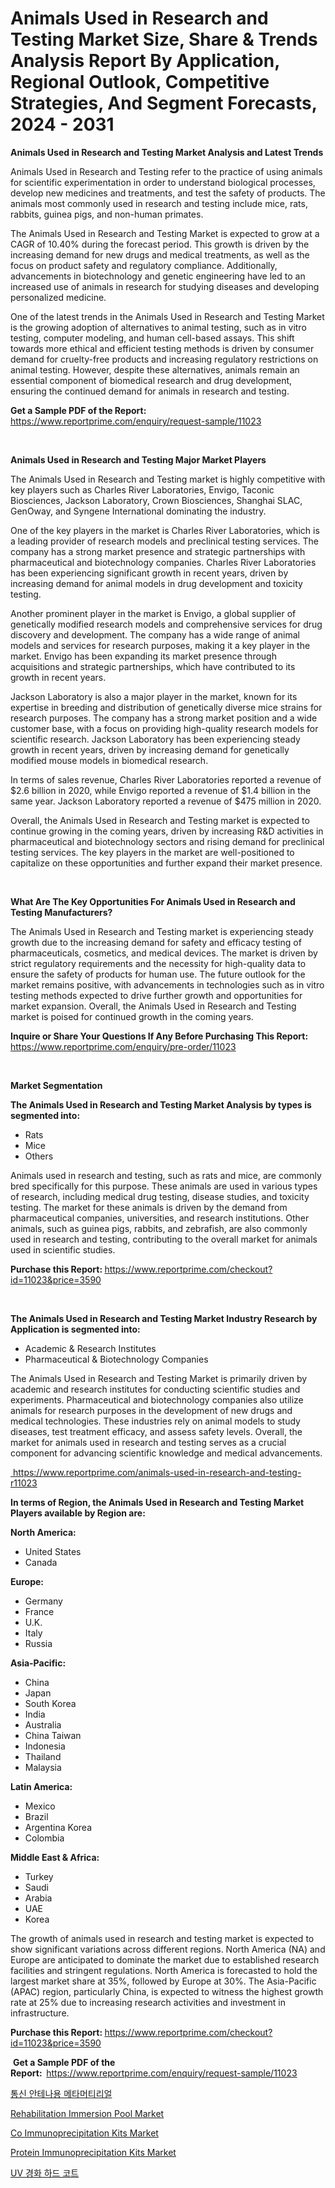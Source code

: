 <p><h1>Animals Used in Research and Testing Market Size, Share & Trends Analysis Report By Application, Regional Outlook, Competitive Strategies, And Segment Forecasts, 2024 - 2031</h1></p><p><strong>Animals Used in Research and Testing Market Analysis and Latest Trends</strong></p>
<p><p>Animals Used in Research and Testing refer to the practice of using animals for scientific experimentation in order to understand biological processes, develop new medicines and treatments, and test the safety of products. The animals most commonly used in research and testing include mice, rats, rabbits, guinea pigs, and non-human primates.</p><p>The Animals Used in Research and Testing Market is expected to grow at a CAGR of 10.40% during the forecast period. This growth is driven by the increasing demand for new drugs and medical treatments, as well as the focus on product safety and regulatory compliance. Additionally, advancements in biotechnology and genetic engineering have led to an increased use of animals in research for studying diseases and developing personalized medicine.</p><p>One of the latest trends in the Animals Used in Research and Testing Market is the growing adoption of alternatives to animal testing, such as in vitro testing, computer modeling, and human cell-based assays. This shift towards more ethical and efficient testing methods is driven by consumer demand for cruelty-free products and increasing regulatory restrictions on animal testing. However, despite these alternatives, animals remain an essential component of biomedical research and drug development, ensuring the continued demand for animals in research and testing.</p></p>
<p><strong>Get a Sample PDF of the Report:&nbsp;</strong> <a href="https://www.reportprime.com/enquiry/request-sample/11023">https://www.reportprime.com/enquiry/request-sample/11023</a></p>
<p>&nbsp;</p>
<p><strong>Animals Used in Research and Testing Major Market Players</strong></p>
<p><p>The Animals Used in Research and Testing market is highly competitive with key players such as Charles River Laboratories, Envigo, Taconic Biosciences, Jackson Laboratory, Crown Biosciences, Shanghai SLAC, GenOway, and Syngene International dominating the industry. </p><p>One of the key players in the market is Charles River Laboratories, which is a leading provider of research models and preclinical testing services. The company has a strong market presence and strategic partnerships with pharmaceutical and biotechnology companies. Charles River Laboratories has been experiencing significant growth in recent years, driven by increasing demand for animal models in drug development and toxicity testing. </p><p>Another prominent player in the market is Envigo, a global supplier of genetically modified research models and comprehensive services for drug discovery and development. The company has a wide range of animal models and services for research purposes, making it a key player in the market. Envigo has been expanding its market presence through acquisitions and strategic partnerships, which have contributed to its growth in recent years. </p><p>Jackson Laboratory is also a major player in the market, known for its expertise in breeding and distribution of genetically diverse mice strains for research purposes. The company has a strong market position and a wide customer base, with a focus on providing high-quality research models for scientific research. Jackson Laboratory has been experiencing steady growth in recent years, driven by increasing demand for genetically modified mouse models in biomedical research.</p><p>In terms of sales revenue, Charles River Laboratories reported a revenue of $2.6 billion in 2020, while Envigo reported a revenue of $1.4 billion in the same year. Jackson Laboratory reported a revenue of $475 million in 2020. </p><p>Overall, the Animals Used in Research and Testing market is expected to continue growing in the coming years, driven by increasing R&D activities in pharmaceutical and biotechnology sectors and rising demand for preclinical testing services. The key players in the market are well-positioned to capitalize on these opportunities and further expand their market presence.</p></p>
<p>&nbsp;</p>
<p><strong>What Are The Key Opportunities For Animals Used in Research and Testing Manufacturers?</strong></p>
<p><p>The Animals Used in Research and Testing market is experiencing steady growth due to the increasing demand for safety and efficacy testing of pharmaceuticals, cosmetics, and medical devices. The market is driven by strict regulatory requirements and the necessity for high-quality data to ensure the safety of products for human use. The future outlook for the market remains positive, with advancements in technologies such as in vitro testing methods expected to drive further growth and opportunities for market expansion. Overall, the Animals Used in Research and Testing market is poised for continued growth in the coming years.</p></p>
<p><strong>Inquire or Share Your Questions If Any Before Purchasing This Report:</strong> <a href="https://www.reportprime.com/enquiry/pre-order/11023">https://www.reportprime.com/enquiry/pre-order/11023</a></p>
<p>&nbsp;</p>
<p><strong>Market Segmentation</strong></p>
<p><strong>The Animals Used in Research and Testing Market Analysis by types is segmented into:</strong></p>
<p><ul><li>Rats</li><li>Mice</li><li>Others</li></ul></p>
<p><p>Animals used in research and testing, such as rats and mice, are commonly bred specifically for this purpose. These animals are used in various types of research, including medical drug testing, disease studies, and toxicity testing. The market for these animals is driven by the demand from pharmaceutical companies, universities, and research institutions. Other animals, such as guinea pigs, rabbits, and zebrafish, are also commonly used in research and testing, contributing to the overall market for animals used in scientific studies.</p></p>
<p><strong>Purchase this Report:&nbsp;</strong><a href="https://www.reportprime.com/checkout?id=11023&price=3590">https://www.reportprime.com/checkout?id=11023&price=3590</a></p>
<p>&nbsp;</p>
<p><strong>The Animals Used in Research and Testing Market Industry Research by Application is segmented into:</strong></p>
<p><ul><li>Academic & Research Institutes</li><li>Pharmaceutical & Biotechnology Companies</li></ul></p>
<p><p>The Animals Used in Research and Testing Market is primarily driven by academic and research institutes for conducting scientific studies and experiments. Pharmaceutical and biotechnology companies also utilize animals for research purposes in the development of new drugs and medical technologies. These industries rely on animal models to study diseases, test treatment efficacy, and assess safety levels. Overall, the market for animals used in research and testing serves as a crucial component for advancing scientific knowledge and medical advancements.</p></p>
<p><a href="https://www.reportprime.com/animals-used-in-research-and-testing-r11023">&nbsp;https://www.reportprime.com/animals-used-in-research-and-testing-r11023</a></p>
<p><strong>In terms of Region, the Animals Used in Research and Testing Market Players available by Region are:</strong></p>
<p>
    <p> <strong> North America: </strong>
        <ul>
            <li>United States</li>
            <li>Canada</li>
        </ul>
        </p> 
    <p> <strong> Europe: </strong>
        <ul>
            <li>Germany</li>
            <li>France</li>
            <li>U.K.</li>
            <li>Italy</li>
            <li>Russia</li>
        </ul>
        </p> 
    <p> <strong> Asia-Pacific: </strong>
        <ul>
            <li>China</li>
            <li>Japan</li>
            <li>South Korea</li>
            <li>India</li>
            <li>Australia</li>
            <li>China Taiwan</li>
            <li>Indonesia</li>
            <li>Thailand</li>
            <li>Malaysia</li>
        </ul>
        </p> 
    <p> <strong> Latin America: </strong>
        <ul>
            <li>Mexico</li>
            <li>Brazil</li>
            <li>Argentina Korea</li>
            <li>Colombia</li>
        </ul>
        </p> 
    <p> <strong> Middle East & Africa: </strong>
        <ul>
            <li>Turkey</li>
            <li>Saudi</li>
            <li>Arabia</li>
            <li>UAE</li>
            <li>Korea</li>
        </ul>
    </p>
    </p>
<p><p>The growth of animals used in research and testing market is expected to show significant variations across different regions. North America (NA) and Europe are anticipated to dominate the market due to established research facilities and stringent regulations. North America is forecasted to hold the largest market share at 35%, followed by Europe at 30%. The Asia-Pacific (APAC) region, particularly China, is expected to witness the highest growth rate at 25% due to increasing research activities and investment in infrastructure.</p></p>
<p><strong>Purchase this Report: </strong><a href="https://www.reportprime.com/checkout?id=11023&price=3590">https://www.reportprime.com/checkout?id=11023&price=3590</a></p>
<p>&nbsp;<strong>Get a Sample PDF of the Report:&nbsp;&nbsp;</strong><a href="https://www.reportprime.com/enquiry/request-sample/11023">https://www.reportprime.com/enquiry/request-sample/11023</a></p>
<p><strong></strong></p>
<p><p><a href="https://github.com/ahmadrevanz10/Market-Research-Report-List-2/blob/main/2913767106962.md">통신 안테나용 메타머티리얼</a></p><p><a href="https://github.com/Dhjdj3783/Market-Research-Report-List-1/blob/main/rehabilitation-immersion-pool-market.md">Rehabilitation Immersion Pool Market</a></p><p><a href="https://github.com/AllisonKreiger/Market-Research-Report-List-1/blob/main/co-immunoprecipitation-kits-market.md">Co Immunoprecipitation Kits Market</a></p><p><a href="https://github.com/dlwlxxqs71/Market-Research-Report-List-1/blob/main/protein-immunoprecipitation-kits-market.md">Protein Immunoprecipitation Kits Market</a></p><p><a href="https://github.com/nigaleamar09/Market-Research-Report-List-2/blob/main/5318590106963.md">UV 경화 하드 코트</a></p></p>